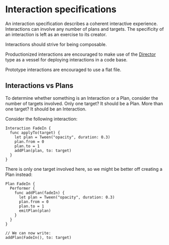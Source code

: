 # Interaction specifications

An interaction specification describes a coherent interactive experience. Interactions can involve any number of plans and targets. The specificity of an interaction is left as an exercise to its creator.

Interactions should strive for being composable.

Productionized interactions are encouraged to make use of the [Director](director.md) type as a vessel for deploying interactions in a code base.

Prototype interactions are encouraged to use a flat file.

## Interactions vs Plans

To determine whether something is an Interaction or a Plan, consider the number of targets involved. Only one target? It should be a Plan. More than one target? It should be an Interaction.

Consider the following interaction:

```
Interaction FadeIn {
  func applyTo(target) {
    let plan = Tween("opacity", duration: 0.3)
    plan.from = 0
    plan.to = 1
    addPlan(plan, to: target)
  }
}
```

There is only one target involved here, so we might be better off creating a Plan instead:


```
Plan FadeIn {
  Performer {
    func addPlan(fadeIn) {
      let plan = Tween("opacity", duration: 0.3)
      plan.from = 0
      plan.to = 1
      emitPlan(plan)
    }
  }
}

// We can now write:
addPlan(FadeIn(), to: target)
```
